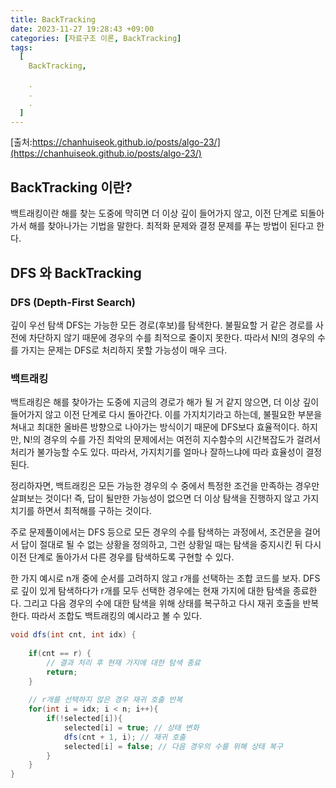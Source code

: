 ```yaml
---
title: BackTracking
date: 2023-11-27 19:28:43 +09:00
categories: [자료구조 이론, BackTracking]
tags:
  [
    BackTracking,
    
    .
    .
    .
  ]
---
```



 [출처:https://chanhuiseok.github.io/posts/algo-23/](https://chanhuiseok.github.io/posts/algo-23/)


## BackTracking 이란?
  백트래킹이란 해를 찾는 도중에 막히면 더 이상 깊이 들어가지 않고, 이전 단계로 되돌아가서 해를 찾아나가는 기법을 말한다. 최적화 문제와 결정 문제를 푸는 방법이 된다고 한다.
         
## DFS 와 BackTracking

### DFS (Depth-First Search)
깊이 우선 탐색 DFS는 가능한 모든 경로(후보)를 탐색한다. 불필요할 거 같은 경로를 사전에 차단하지 않기 때문에 경우의 수를 최적으로 줄이지 못한다. 따라서 N!의 경우의 수를 가지는 문제는 DFS로 처리하지 못할 가능성이 매우 크다.

### 백트래킹
백트래킹은 해를 찾아가는 도중에 지금의 경로가 해가 될 거 같지 않으면, 더 이상 깊이 들어가지 않고 이전 단계로 다시 돌아간다. 이를 가지치기라고 하는데, 불필요한 부분을 쳐내고 최대한 올바른 방향으로 나아가는 방식이기 때문에 DFS보다 효율적이다. 하지만, N!의 경우의 수를 가진 최악의 문제에서는 여전히 지수함수의 시간복잡도가 걸려서 처리가 불가능할 수도 있다. 따라서, 가지치기를 얼마나 잘하느냐에 따라 효율성이 결정된다.

정리하자면, 백트래킹은 모든 가능한 경우의 수 중에서 특정한 조건을 만족하는 경우만 살펴보는 것이다! 즉, 답이 될만한 가능성이 없으면 더 이상 탐색을 진행하지 않고 가지치기를 하면서 최적해를 구하는 것이다.

주로 문제풀이에서는 DFS 등으로 모든 경우의 수를 탐색하는 과정에서, 조건문을 걸어서 답이 절대로 될 수 없는 상황을 정의하고, 그런 상황일 때는 탐색을 중지시킨 뒤 다시 이전 단계로 돌아가서 다른 경우를 탐색하도록 구현할 수 있다.

한 가지 예시로 n개 중에 순서를 고려하지 않고 r개를 선택하는 조합 코드를 보자. DFS로 깊이 있게 탐색하다가 r개를 모두 선택한 경우에는 현재 가지에 대한 탐색을 종료한다. 그리고 다음 경우의 수에 대한 탐색을 위해 상태를 복구하고 다시 재귀 호출을 반복한다. 따라서 조합도 백트래킹의 예시라고 볼 수 있다.

```java
void dfs(int cnt, int idx) { 
	
	if(cnt == r) { 
    	// 결과 처리 후 현재 가지에 대한 탐색 종료 
        return; 
    }
    
    // r개를 선택하지 않은 경우 재귀 호출 반복 
	for(int i = idx; i < n; i++){ 
    	if(!selected[i]){
			selected[i] = true; // 상태 변화 
			dfs(cnt + 1, i); // 재귀 호출
			selected[i] = false; // 다음 경우의 수를 위해 상태 복구 
		}
    }
}
```